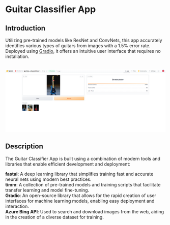 # Guitar Classifier App

## Introduction
Utilizing pre-trained models like ResNet and ConvNets, this app accurately identifies various types of guitars from images with a 1.5% error rate. Deployed using [Gradio](https://huggingface.co/spaces/theoberva/guitar_classifier), it offers an intuitive user interface that requires no installation.<br><br>

![alt text](https://github.com/theoberva/guitar_classifier/blob/main/gradio_app.png?raw=true)

## Description
The Guitar Classifier App is built using a combination of modern tools and libraries that enable efficient development and deployment:

**fastai**: A deep learning library that simplifies training fast and accurate neural nets using modern best practices. <br>
**timm**: A collection of pre-trained models and training scripts that facilitate transfer learning and model fine-tuning.<br>
**Gradio**: An open-source library that allows for the rapid creation of user interfaces for machine learning models, enabling easy deployment and interaction.<br>
**Azure Bing API**: Used to search and download images from the web, aiding in the creation of a diverse dataset for training.
